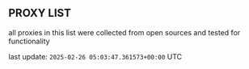 ## PROXY LIST

all proxies in this list were collected from open sources and tested for functionality

last update: `2025-02-26 05:03:47.361573+00:00` UTC